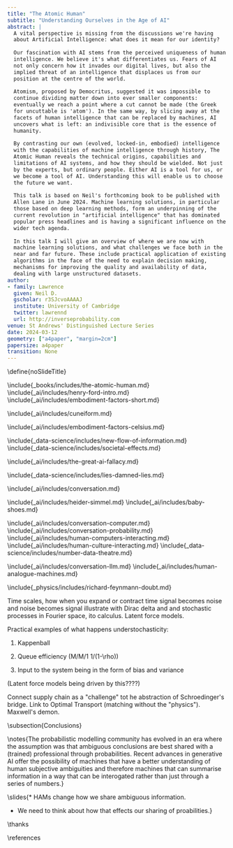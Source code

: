 ```yaml
---
title: "The Atomic Human"
subtitle: "Understanding Ourselves in the Age of AI"
abstract: |
  A vital perspective is missing from the discussions we're having
  about Artificial Intelligence: what does it mean for our identity?
 
  Our fascination with AI stems from the perceived uniqueness of human
  intelligence. We believe it's what differentiates us. Fears of AI
  not only concern how it invades our digital lives, but also the
  implied threat of an intelligence that displaces us from our
  position at the centre of the world.
 
  Atomism, proposed by Democritus, suggested it was impossible to
  continue dividing matter down into ever smaller components:
  eventually we reach a point where a cut cannot be made (the Greek
  for uncuttable is 'atom'). In the same way, by slicing away at the
  facets of human intelligence that can be replaced by machines, AI
  uncovers what is left: an indivisible core that is the essence of
  humanity.
 
  By contrasting our own (evolved, locked-in, embodied) intelligence
  with the capabilities of machine intelligence through history, The
  Atomic Human reveals the technical origins, capabilities and
  limitations of AI systems, and how they should be wielded. Not just
  by the experts, but ordinary people. Either AI is a tool for us, or
  we become a tool of AI. Understanding this will enable us to choose
  the future we want.
 
  This talk is based on Neil's forthcoming book to be published with
  Allen Lane in June 2024. Machine learning solutions, in particular
  those based on deep learning methods, form an underpinning of the
  current revolution in "artificial intelligence" that has dominated
  popular press headlines and is having a significant influence on the
  wider tech agenda.
  
  In this talk I will give an overview of where we are now with
  machine learning solutions, and what challenges we face both in the
  near and far future. These include practical application of existing
  algorithms in the face of the need to explain decision making,
  mechanisms for improving the quality and availability of data,
  dealing with large unstructured datasets.
author:
- family: Lawrence
  given: Neil D.
  gscholar: r3SJcvoAAAAJ
  institute: University of Cambridge
  twitter: lawrennd
  url: http://inverseprobability.com
venue: St Andrews' Distinguished Lecture Series
date: 2024-03-12
geometry: ["a4paper", "margin=2cm"]
papersize: a4paper
transition: None
---
```

\define{noSlideTitle}


\include{_books/includes/the-atomic-human.md}
\include{_ai/includes/henry-ford-intro.md}
\include{_ai/includes/embodiment-factors-short.md}

\include{_ai/includes/cuneiform.md}


<!-- Faster horse -->

<!-- Embodiment Factors -->
\include{_ai/includes/embodiment-factors-celsius.md}

<!-- Information Triangle -->
\include{_data-science/includes/new-flow-of-information.md}
\include{_data-science/includes/societal-effects.md}

<!-- AI Fallacy -->
\include{_ai/includes/the-great-ai-fallacy.md}

<!-- Mathematical Statistics -->
\include{_data-science/includes/lies-damned-lies.md}

<!-- Conversation -->
\include{_ai/includes/conversation.md}

<!-- Fritz Heider -->
\include{_ai/includes/heider-simmel.md}
\include{_ai/includes/baby-shoes.md}
<!-- Conversation LLM -->
\include{_ai/includes/conversation-computer.md}
\include{_ai/includes/conversation-probability.md}
\include{_ai/includes/human-computers-interacting.md}
\include{_ai/includes/human-culture-interacting.md}
\include{_data-science/includes/number-data-theatre.md}
<!--\include{_psychology/includes/selective-attention-bias.md}-->
<!--include{_data-science/includes/data-selection-attention-bias.md}-->
\include{_ai/includes/conversation-llm.md}
\include{_ai/includes/human-analogue-machines.md}

\include{_physics/includes/richard-feynmann-doubt.md}

<!-- Lecture 2 -->

Time scales, how when you expand or contract time signal becomes noise and noise becomes signal illustrate with Dirac delta and and stochastic processes in Fourier space, ito calculus. Latent force models.

Practical examples of what happens understochasticity:

1) Kappenball

2) Queue efficiency (M/M/1  1/(1-\rho))

3) Input to the system being in the form of bias and variance

(Latent force models being driven by this????)

<!-- lecture 3 -->

Connect supply chain as a "challenge" tot he abstraction of Schroedinger's bridge. Link to Optimal Transport (matching without the "physics"). Maxwell's demon.



<!-- Interfaces AI for Science -->
<!--include{_ai/includes/interfaces-ai-for-science.md}-->

\subsection{Conclusions}

\notes{The probabilistic modelling community has evolved in an era where the assumption was that ambiguous conclusions are best shared with a (trained) professional through probabilities. Recent advances in generative AI offer the possibility of machines that have a better understanding of human subjective ambiguities and therefore machines that can summarise information in a way that can be interogated rather than just through a series of numbers.}

\slides{* HAMs change how we share ambiguous information.
* We need to think about how that effects our sharing of proabilities.}

\thanks

\references
